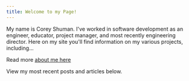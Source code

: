 ```yaml
---
title: Welcome to my Page!
---
```


My name is Corey Shuman. I've worked in software development as an engineer, educator, project manager, and most recently engineering director. Here on my site you'll find information on my various projects, including...

Read more [about me here](/about)

View my most recent posts and articles below.
